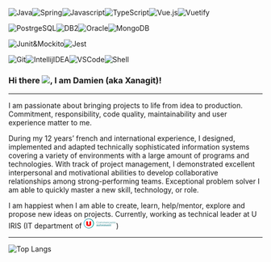 <img alt="Java" src="https://img.shields.io/badge/-Java-red?&style=for-the-badge&logo=java&logoColor=white"/><img alt="Spring" src="https://img.shields.io/badge/-Spring-6DB33F?&style=for-the-badge&logo=spring&logoColor=white" /><img alt="Javascript" src="https://img.shields.io/badge/-Javascript-F7DF1E?&style=for-the-badge&logo=javascript&logoColor=white" /><img alt="TypeScript" src="https://img.shields.io/badge/-Typescript-blue?&style=for-the-badge&logo=typescript&logoColor=white" /><img alt="Vue.js" src="https://img.shields.io/badge/-Vue.js-4eba88?&style=for-the-badge&logo=Vue.js&logoColor=white" /><img alt="Vuetify" src="https://img.shields.io/badge/-Vuetify-77C0F7?&style=for-the-badge&logo=vuetify&logoColor=white" />

<img alt="PostrgeSQL" src="https://img.shields.io/badge/Database-Postgres%20SQL-336791?&style=for-the-badge&logo=PostgreSQL"/><img alt="DB2" src="https://img.shields.io/badge/Database-DB2-000000?&style=for-the-badge"/><img alt="Oracle" src="https://img.shields.io/badge/Database-Oracle-red?&style=for-the-badge&logo=Oracle&logoColor=white"/><img alt="MongoDB" src="https://img.shields.io/badge/Database-Mongo%20DB-47A248?&style=for-the-badge&logo=MongoDB&logoColor=white"/>


<img alt="Junit&Mockito" src="https://img.shields.io/badge/Testing-Junit%20%2F%20Mockito-4e9a06?&style=for-the-badge"/><img alt="Jest" src="https://img.shields.io/badge/Testing-Jest-C21325?&style=for-the-badge&logo=Jest&logoColor=white"/>

<img alt="Git" src="https://img.shields.io/badge/Tools-Git-F05032?&style=for-the-badge&logo=Git&logoColor=white"/><img alt="IntellijIDEA" src="https://img.shields.io/badge/Tools-Intellij-f62e5b?&style=for-the-badge&logo=Intellij%20IDEA&logoColor=white"/><img alt="VSCode" src="https://img.shields.io/badge/Tools-VS%20Code-007ACC?&style=for-the-badge&logo=Visual%20Studio%20Code&logoColor=white"/><img alt="Shell" src="https://img.shields.io/badge/Tools-Shell-4EAA25?&style=for-the-badge&logo=GNU%20Bash&logoColor=white"/>





### Hi there <img src="https://raw.githubusercontent.com/MartinHeinz/MartinHeinz/master/wave.gif" width="30px">, I am Damien (aka Xanagit)!

---

I am passionate about bringing projects to life from idea to production. Commitment,
responsibility, code quality, maintainability and user experience matter to me.

During my 12 years’ french and international experience, I designed, implemented and
adapted technically sophisticated information systems covering a variety of environments
with a large amount of programs and technologies. With track of project management, I
demonstrated excellent interpersonal and motivational abilities to develop collaborative
relationships among strong-performing teams. Exceptional problem solver I am able to
quickly master a new skill, technology, or role.

I am happiest when I am able to create, learn, help/mentor, explore and propose new ideas
on projects. Currently, working as technical leader at U IRIS (IT department of
[![Magasins U IT Department](res/u-commercants-autrement.png)](https://www.magasins-u.com/accueil))

---

![Top Langs](https://github-readme-stats.vercel.app/api/top-langs/?username=xanagit)



<!--
**xanagit/xanagit** is a ✨ _special_ ✨ repository because its `README.md` (this file) appears on your GitHub profile.

Here are some ideas to get you started:

- 🔭 I’m currently working on ...
- 🌱 I’m currently learning ...
- 👯 I’m looking to collaborate on ...
- 🤔 I’m looking for help with ...
- 💬 Ask me about ...
- 📫 How to reach me: ...
- 😄 Pronouns: ...
- ⚡ Fun fact: ...
-->
